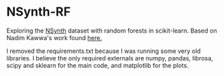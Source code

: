 # NSynth-RF

Exploring the [NSynth](https://magenta.tensorflow.org/datasets/nsynth) dataset with random forests in scikit-learn. Based on Nadim Kawwa's work found [here.](https://github.com/NadimKawwa/NSynth)

I removed the requirements.txt because I was running some very old libraries. I believe the only required externals are numpy, pandas, librosa, scipy and sklearn for the main code, and matplotlib for the plots.
